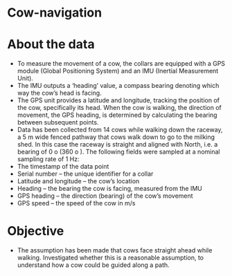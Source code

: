 # Cow-navigation

# About the data
- To measure the movement of a cow, the collars are equipped with a GPS module (Global
Positioning System) and an IMU (Inertial Measurement Unit).
- The IMU outputs a ‘heading’ value, a compass bearing denoting which way the cow’s head
is facing.
- The GPS unit provides a latitude and longitude, tracking the position of the cow, specifically
its head. When the cow is walking, the direction of movement, the GPS heading, is
determined by calculating the bearing between subsequent points.
- Data has been collected from 14 cows while walking down the raceway, a 5 m wide fenced
pathway that cows walk down to go to the milking shed. In this case the raceway is
straight and aligned with North, i.e. a bearing of 0 o (360 o ). The following fields were
sampled at a nominal sampling rate of 1 Hz:
- The timestamp of the data point
- Serial number – the unique identifier for a collar
- Latitude and longitude – the cow’s location
- Heading – the bearing the cow is facing, measured from the IMU
- GPS heading – the direction (bearing) of the cow’s movement
- GPS speed – the speed of the cow in m/s


# Objective
- The assumption has been made that cows face straight ahead while walking. Investigated whether this is a reasonable assumption, to understand how a cow could be guided along a path.
